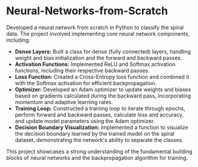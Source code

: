 # Neural-Networks-from-Scratch
Developed a neural network from scratch in Python to classify the spiral data. The project involved implementing core neural network components, including:

- **Dense Layers:** Built a class for dense (fully connected) layers, handling weight and bias initialization and the forward and backward passes.
- **Activation Functions:** Implemented ReLU and Softmax activation functions, including their respective backward passes.
- **Loss Function:** Created a Cross-Entropy loss function and combined it with the Softmax activation for efficient backpropagation.
- **Optimizer:** Developed an Adam optimizer to update weights and biases based on gradients calculated during the backward pass, incorporating momentum and adaptive learning rates.
- **Training Loop:** Constructed a training loop to iterate through epochs, perform forward and backward passes, calculate loss and accuracy, and update model parameters using the Adam optimizer.
- **Decision Boundary Visualization:** Implemented a function to visualize the decision boundary learned by the trained model on the spiral dataset, demonstrating the network's ability to separate the classes.

This project showcases a strong understanding of the fundamental building blocks of neural networks and the backpropagation algorithm for training.
